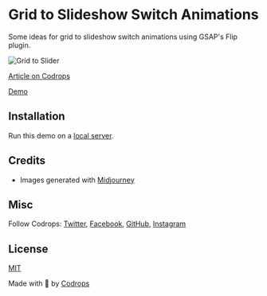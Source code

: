 # Grid to Slideshow Switch Animations

Some ideas for grid to slideshow switch animations using GSAP's Flip plugin.

![Grid to Slider](https://tympanus.net/codrops/wp-content/uploads/2023/05/gridtoslider_feat.jpg)

[Article on Codrops](https://tympanus.net/codrops/?p=71899)

[Demo](http://tympanus.net/Development/GridToSlider/)

## Installation

Run this demo on a [local server](https://developer.mozilla.org/en-US/docs/Learn/Common_questions/Tools_and_setup/set_up_a_local_testing_server).

## Credits

- Images generated with [Midjourney](https://midjourney.com)

## Misc

Follow Codrops: [Twitter](http://www.twitter.com/codrops), [Facebook](http://www.facebook.com/codrops), [GitHub](https://github.com/codrops), [Instagram](https://www.instagram.com/codropsss/)

## License
[MIT](LICENSE)

Made with :blue_heart:  by [Codrops](http://www.codrops.com)





